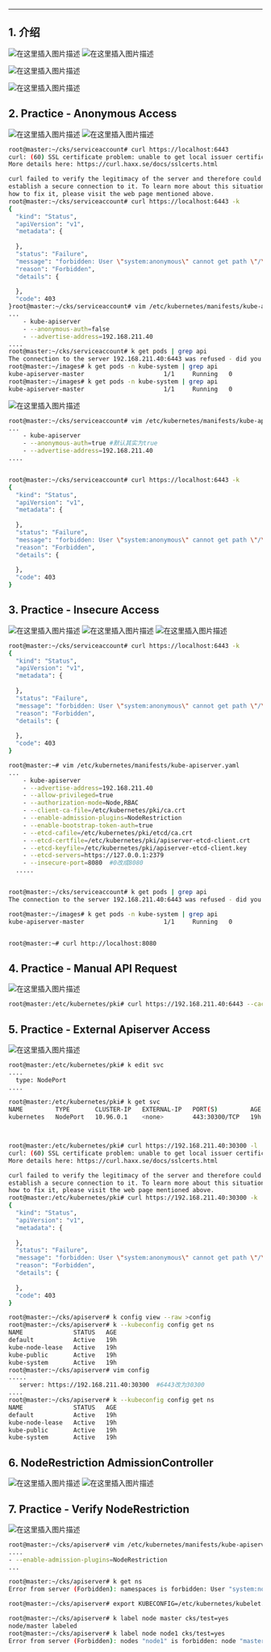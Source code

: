 


---
## 1. 介绍
![在这里插入图片描述](https://img-blog.csdnimg.cn/20210425185449694.png?shadow_10,text_aHR0cHM6Ly9ibG9nLmNzZG4ubmV0L3hpeGloYWhhbGVsZWhlaGU=,size_16,color_FFFFFF,t_70)
![在这里插入图片描述](https://img-blog.csdnimg.cn/20210425185621584.png?shadow_10,text_aHR0cHM6Ly9ibG9nLmNzZG4ubmV0L3hpeGloYWhhbGVsZWhlaGU=,size_16,color_FFFFFF,t_70)

![在这里插入图片描述](https://img-blog.csdnimg.cn/20210425185743944.png?shadow_10,text_aHR0cHM6Ly9ibG9nLmNzZG4ubmV0L3hpeGloYWhhbGVsZWhlaGU=,size_16,color_FFFFFF,t_70)

![在这里插入图片描述](https://img-blog.csdnimg.cn/20210425185845510.png?shadow_10,text_aHR0cHM6Ly9ibG9nLmNzZG4ubmV0L3hpeGloYWhhbGVsZWhlaGU=,size_16,color_FFFFFF,t_70)

## 2. Practice - Anonymous Access
![在这里插入图片描述](https://img-blog.csdnimg.cn/20210425185956297.png?shadow_10,text_aHR0cHM6Ly9ibG9nLmNzZG4ubmV0L3hpeGloYWhhbGVsZWhlaGU=,size_16,color_FFFFFF,t_70)
![在这里插入图片描述](https://img-blog.csdnimg.cn/20210425190008318.png?shadow_10,text_aHR0cHM6Ly9ibG9nLmNzZG4ubmV0L3hpeGloYWhhbGVsZWhlaGU=,size_16,color_FFFFFF,t_70)

```bash
root@master:~/cks/serviceaccount# curl https://localhost:6443
curl: (60) SSL certificate problem: unable to get local issuer certificate
More details here: https://curl.haxx.se/docs/sslcerts.html

curl failed to verify the legitimacy of the server and therefore could not
establish a secure connection to it. To learn more about this situation and
how to fix it, please visit the web page mentioned above.
root@master:~/cks/serviceaccount# curl https://localhost:6443 -k
{
  "kind": "Status",
  "apiVersion": "v1",
  "metadata": {
    
  },
  "status": "Failure",
  "message": "forbidden: User \"system:anonymous\" cannot get path \"/\"",
  "reason": "Forbidden",
  "details": {
    
  },
  "code": 403
}root@master:~/cks/serviceaccount# vim /etc/kubernetes/manifests/kube-apiserver.yaml 
...
    - kube-apiserver
    - --anonymous-auth=false
    - --advertise-address=192.168.211.40
....
root@master:~/cks/serviceaccount# k get pods | grep api
The connection to the server 192.168.211.40:6443 was refused - did you specify the right host or port?
root@master:~/images# k get pods -n kube-system | grep api
kube-apiserver-master                      1/1     Running   0          8m3s
root@master:~/images# k get pods -n kube-system | grep api
kube-apiserver-master                      1/1     Running   0          3s

```
![在这里插入图片描述](https://img-blog.csdnimg.cn/20210425194247517.png?shadow_10,text_aHR0cHM6Ly9ibG9nLmNzZG4ubmV0L3hpeGloYWhhbGVsZWhlaGU=,size_16,color_FFFFFF,t_70)

```bash
root@master:~/cks/serviceaccount# vim /etc/kubernetes/manifests/kube-apiserver.yaml 
...
    - kube-apiserver
    - --anonymous-auth=true #默认其实为true
    - --advertise-address=192.168.211.40
....


root@master:~/cks/serviceaccount# curl https://localhost:6443 -k
{
  "kind": "Status",
  "apiVersion": "v1",
  "metadata": {
    
  },
  "status": "Failure",
  "message": "forbidden: User \"system:anonymous\" cannot get path \"/\"",
  "reason": "Forbidden",
  "details": {
    
  },
  "code": 403
}
```
## 3. Practice - Insecure Access
![在这里插入图片描述](https://img-blog.csdnimg.cn/20210425194521961.png?shadow_10,text_aHR0cHM6Ly9ibG9nLmNzZG4ubmV0L3hpeGloYWhhbGVsZWhlaGU=,size_16,color_FFFFFF,t_70)
![在这里插入图片描述](https://img-blog.csdnimg.cn/20210425194710926.png?shadow_10,text_aHR0cHM6Ly9ibG9nLmNzZG4ubmV0L3hpeGloYWhhbGVsZWhlaGU=,size_16,color_FFFFFF,t_70)
![在这里插入图片描述](https://img-blog.csdnimg.cn/20210425194805223.png?shadow_10,text_aHR0cHM6Ly9ibG9nLmNzZG4ubmV0L3hpeGloYWhhbGVsZWhlaGU=,size_16,color_FFFFFF,t_70)

```bash
root@master:~/cks/serviceaccount# curl https://localhost:6443 -k
{
  "kind": "Status",
  "apiVersion": "v1",
  "metadata": {
    
  },
  "status": "Failure",
  "message": "forbidden: User \"system:anonymous\" cannot get path \"/\"",
  "reason": "Forbidden",
  "details": {
    
  },
  "code": 403
}

root@master:~# vim /etc/kubernetes/manifests/kube-apiserver.yaml
...
    - kube-apiserver
    - --advertise-address=192.168.211.40
    - --allow-privileged=true
    - --authorization-mode=Node,RBAC
    - --client-ca-file=/etc/kubernetes/pki/ca.crt
    - --enable-admission-plugins=NodeRestriction
    - --enable-bootstrap-token-auth=true
    - --etcd-cafile=/etc/kubernetes/pki/etcd/ca.crt
    - --etcd-certfile=/etc/kubernetes/pki/apiserver-etcd-client.crt
    - --etcd-keyfile=/etc/kubernetes/pki/apiserver-etcd-client.key
    - --etcd-servers=https://127.0.0.1:2379
    - --insecure-port=8080  #0改成8080
  .....


root@master:~/cks/serviceaccount# k get pods | grep api
The connection to the server 192.168.211.40:6443 was refused - did you specify the right host or port?

root@master:~/images# k get pods -n kube-system | grep api
kube-apiserver-master                      1/1     Running   0          3s


root@master:~# curl http://localhost:8080
```

## 4. Practice - Manual API Request
![在这里插入图片描述](https://img-blog.csdnimg.cn/20210426141859678.png?shadow_10,text_aHR0cHM6Ly9ibG9nLmNzZG4ubmV0L3hpeGloYWhhbGVsZWhlaGU=,size_16,color_FFFFFF,t_70)

```bash
root@master:/etc/kubernetes/pki# curl https://192.168.211.40:6443 --cacert ca --cert  ca.crt --key ca.key
```
## 5. Practice - External Apiserver Access
![在这里插入图片描述](https://img-blog.csdnimg.cn/20210426143209717.png?shadow_10,text_aHR0cHM6Ly9ibG9nLmNzZG4ubmV0L3hpeGloYWhhbGVsZWhlaGU=,size_16,color_FFFFFF,t_70)

```bash
root@master:/etc/kubernetes/pki# k edit svc
....
  type: NodePort
....

root@master:/etc/kubernetes/pki# k get svc
NAME         TYPE       CLUSTER-IP   EXTERNAL-IP   PORT(S)         AGE
kubernetes   NodePort   10.96.0.1    <none>        443:30300/TCP   19h



root@master:/etc/kubernetes/pki# curl https://192.168.211.40:30300 -l
curl: (60) SSL certificate problem: unable to get local issuer certificate
More details here: https://curl.haxx.se/docs/sslcerts.html

curl failed to verify the legitimacy of the server and therefore could not
establish a secure connection to it. To learn more about this situation and
how to fix it, please visit the web page mentioned above.
root@master:/etc/kubernetes/pki# curl https://192.168.211.40:30300 -k
{
  "kind": "Status",
  "apiVersion": "v1",
  "metadata": {
    
  },
  "status": "Failure",
  "message": "forbidden: User \"system:anonymous\" cannot get path \"/\"",
  "reason": "Forbidden",
  "details": {
    
  },
  "code": 403
}
```

```bash
root@master:~/cks/apiserver# k config view --raw >config
root@master:~/cks/apiserver# k --kubeconfig config get ns
NAME              STATUS   AGE
default           Active   19h
kube-node-lease   Active   19h
kube-public       Active   19h
kube-system       Active   19h
root@master:~/cks/apiserver# vim config
.....
   server: https://192.168.211.40:30300  #6443改为30300
.... 
root@master:~/cks/apiserver# k --kubeconfig config get ns
NAME              STATUS   AGE
default           Active   19h
kube-node-lease   Active   19h
kube-public       Active   19h
kube-system       Active   19h
```
## 6. NodeRestriction AdmissionController
![在这里插入图片描述](https://img-blog.csdnimg.cn/20210426150839360.png?shadow_10,text_aHR0cHM6Ly9ibG9nLmNzZG4ubmV0L3hpeGloYWhhbGVsZWhlaGU=,size_16,color_FFFFFF,t_70)
![在这里插入图片描述](https://img-blog.csdnimg.cn/20210426151051581.png?shadow_10,text_aHR0cHM6Ly9ibG9nLmNzZG4ubmV0L3hpeGloYWhhbGVsZWhlaGU=,size_16,color_FFFFFF,t_70)
## 7. Practice - Verify NodeRestriction
![在这里插入图片描述](https://img-blog.csdnimg.cn/20210426151124766.png?shadow_10,text_aHR0cHM6Ly9ibG9nLmNzZG4ubmV0L3hpeGloYWhhbGVsZWhlaGU=,size_16,color_FFFFFF,t_70)

```bash
root@master:~/cks/apiserver# vim /etc/kubernetes/manifests/kube-apiserver.yaml 
....
- --enable-admission-plugins=NodeRestriction
...

root@master:~/cks/apiserver# k get ns
Error from server (Forbidden): namespaces is forbidden: User "system:node:master" cannot list resource "namespaces" in API group "" at the cluster scope

root@master:~/cks/apiserver# export KUBECONFIG=/etc/kubernetes/kubelet.conf.

root@master:~/cks/apiserver# k label node master cks/test=yes
node/master labeled
root@master:~/cks/apiserver# k label node node1 cks/test=yes
Error from server (Forbidden): nodes "node1" is forbidden: node "master" is not allowed to modify node "node1"

```

